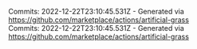 Commits: 2022-12-22T23:10:45.531Z - Generated via https://github.com/marketplace/actions/artificial-grass
<br>
Commits: 2022-12-22T23:10:45.531Z - Generated via https://github.com/marketplace/actions/artificial-grass
<br>
